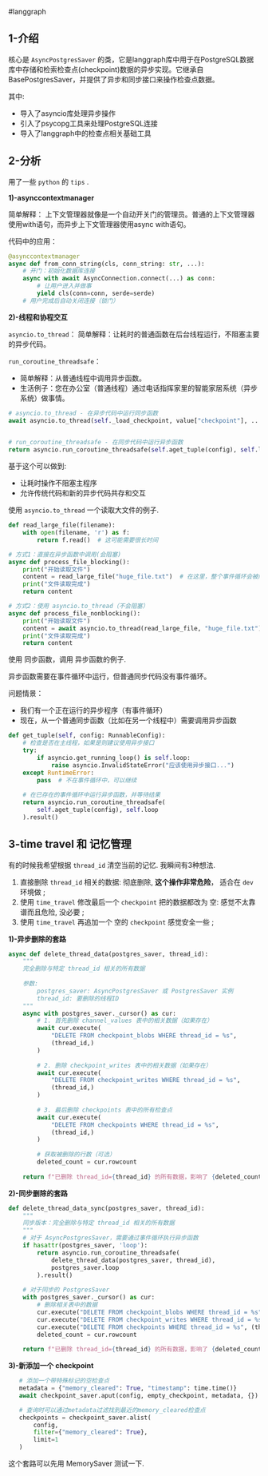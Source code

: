 
#langgraph


## 1-介绍

核心是 `AsyncPostgresSaver` 的类，它是langgraph库中用于在PostgreSQL数据库中存储和检索检查点(checkpoint)数据的异步实现。它继承自BasePostgresSaver，并提供了异步和同步接口来操作检查点数据。

其中:

- 导入了asyncio库处理异步操作
- 引入了psycopg工具来处理PostgreSQL连接
- 导入了langgraph中的检查点相关基础工具


## 2-分析

用了一些 `python` 的 `tips` .

**1)-asynccontextmanager**

简单解释：
上下文管理器就像是一个自动开关门的管理员。普通的上下文管理器使用with语句，而异步上下文管理器使用async with语句。

代码中的应用：
```python
@asynccontextmanager
async def from_conn_string(cls, conn_string: str, ...):
    # 开门：初始化数据库连接
    async with await AsyncConnection.connect(...) as conn:
        # 让用户进入并做事
        yield cls(conn=conn, serde=serde)
    # 用户完成后自动关闭连接（锁门）
```


**2)-线程和协程交互**

`asyncio.to_thread`： 简单解释：让耗时的普通函数在后台线程运行，不阻塞主要的异步代码。

`run_coroutine_threadsafe`：
- 简单解释：从普通线程中调用异步函数。
- 生活例子：您在办公室（普通线程）通过电话指挥家里的智能家居系统（异步系统）做事情。

```python
# asyncio.to_thread - 在异步代码中运行同步函数
await asyncio.to_thread(self._load_checkpoint, value["checkpoint"], ...)

  
# run_coroutine_threadsafe - 在同步代码中运行异步函数
return asyncio.run_coroutine_threadsafe(self.aget_tuple(config), self.loop).result()
```

基于这个可以做到:

- 让耗时操作不阻塞主程序
- 允许传统代码和新的异步代码共存和交互


使用 `asyncio.to_thread` 一个读取大文件的例子.

```python
def read_large_file(filename):
    with open(filename, 'r') as f:
        return f.read()  # 这可能需要很长时间

# 方式1：直接在异步函数中调用(会阻塞)
async def process_file_blocking():
    print("开始读取文件")
    content = read_large_file("huge_file.txt")  # 在这里，整个事件循环会被阻塞！
    print("文件读取完成")
    return content

# 方式2：使用 asyncio.to_thread（不会阻塞）
async def process_file_nonblocking():
    print("开始读取文件")
    content = await asyncio.to_thread(read_large_file, "huge_file.txt")  # 文件读取在另一个线程进行，不阻塞事件循环
    print("文件读取完成")
    return content
```


使用 同步函数，调用 异步函数的例子.

异步函数需要在事件循环中运行，但普通同步代码没有事件循环。

问题情景：
- 我们有一个正在运行的异步程序（有事件循环）
- 现在，从一个普通同步函数（比如在另一个线程中）需要调用异步函数

```python
def get_tuple(self, config: RunnableConfig):
    # 检查是否在主线程，如果是则建议使用异步接口
    try:
        if asyncio.get_running_loop() is self.loop:
            raise asyncio.InvalidStateError("应该使用异步接口...")
    except RuntimeError:
        pass  # 不在事件循环中，可以继续
        
    # 在已存在的事件循环中运行异步函数，并等待结果
    return asyncio.run_coroutine_threadsafe(
        self.aget_tuple(config), self.loop
    ).result()
```


## 3-time travel 和 记忆管理 


有的时候我希望根据 `thread_id` 清空当前的记忆. 我瞬间有3种想法.

1. 直接删除 `thread_id` 相关的数据: 彻底删除, **这个操作非常危险**， 适合在 `dev` 环境做 ;
2. 使用 `time_travel` 修改最后一个 `checkpoint` 把的数据都改为 空: 感觉不太靠谱而且危险, 没必要 ;
3. 使用 `time_travel` 再追加一个 空的 `checkpoint` 感觉安全一些 ;


**1)-异步删除的套路**

```python
async def delete_thread_data(postgres_saver, thread_id):
    """
    完全删除与特定 thread_id 相关的所有数据
    
    参数:
        postgres_saver: AsyncPostgresSaver 或 PostgresSaver 实例
        thread_id: 要删除的线程ID
    """
    async with postgres_saver._cursor() as cur:
        # 1. 首先删除 channel_values 表中的相关数据（如果存在）
        await cur.execute(
            "DELETE FROM checkpoint_blobs WHERE thread_id = %s",
            (thread_id,)
        )
        
        # 2. 删除 checkpoint_writes 表中的相关数据（如果存在）
        await cur.execute(
            "DELETE FROM checkpoint_writes WHERE thread_id = %s",
            (thread_id,)
        )
        
        # 3. 最后删除 checkpoints 表中的所有检查点
        await cur.execute(
            "DELETE FROM checkpoints WHERE thread_id = %s",
            (thread_id,)
        )
        
        # 获取被删除的行数（可选）
        deleted_count = cur.rowcount
        
    return f"已删除 thread_id={thread_id} 的所有数据，影响了 {deleted_count} 条检查点记录"
```


**2)-同步删除的套路**

```python
def delete_thread_data_sync(postgres_saver, thread_id):
    """
    同步版本：完全删除与特定 thread_id 相关的所有数据
    """
    # 对于 AsyncPostgresSaver，需要通过事件循环执行异步函数
    if hasattr(postgres_saver, 'loop'):
        return asyncio.run_coroutine_threadsafe(
            delete_thread_data(postgres_saver, thread_id),
            postgres_saver.loop
        ).result()
    
    # 对于同步的 PostgresSaver
    with postgres_saver._cursor() as cur:
        # 删除相关表中的数据
        cur.execute("DELETE FROM checkpoint_blobs WHERE thread_id = %s", (thread_id,))
        cur.execute("DELETE FROM checkpoint_writes WHERE thread_id = %s", (thread_id,))
        cur.execute("DELETE FROM checkpoints WHERE thread_id = %s", (thread_id,))
        deleted_count = cur.rowcount
        
    return f"已删除 thread_id={thread_id} 的所有数据，影响了 {deleted_count} 条检查点记录"
```


**3)-新添加一个 checkpoint**


```python
   # 添加一个带特殊标记的空检查点
   metadata = {"memory_cleared": True, "timestamp": time.time()}
   await checkpoint_saver.aput(config, empty_checkpoint, metadata, {})
```


```python
   # 查询时可以通过metadata过滤找到最近的memory_cleared检查点
   checkpoints = checkpoint_saver.alist(
       config, 
       filter={"memory_cleared": True},
       limit=1
   )
```


这个套路可以先用 MemorySaver 测试一下.